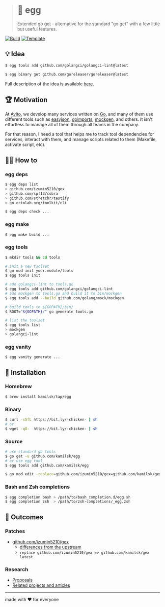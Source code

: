 > # 🐣 egg
>
> Extended go get - alternative for the standard "go get" with a few little but useful features.

[![Build][build.icon]][build.page]
[![Template][template.icon]][template.page]

## 💡 Idea

```bash
$ egg tools add github.com/golangci/golangci-lint@latest

$ egg binary get github.com/goreleaser/goreleaser@latest
```

Full description of the idea is available [here][design.page].

## 🏆 Motivation

At [Avito](https://tech.avito.ru), we develop many services written on [Go](https://golang.org),
and many of them use different tools such as [easyjson](https://github.com/mailru/easyjson),
[goimports](https://github.com/kamilsk/go-tools/releases/tag/goimports),
[mockgen](https://github.com/golang/mock), and others. It isn't effortless to manage all of them
through all teams in the company.

For that reason, I need a tool that helps me to track tool dependencies for services,
interact with them, and manage scripts related to them (Makefile, activate script, etc).

## 🤼‍♂️ How to

### egg deps

```bash
$ egg deps list
> github.com/izumin5210/gex
> github.com/spf13/cobra
> github.com/stretchr/testify
> go.octolab.org/toolkit/cli

$ egg deps check ...
```

### egg make

```bash
$ egg make build ...
```

### egg tools

```bash
$ mkdir tools && cd tools

# init a new toolset
$ go mod init your.module/tools
$ egg tools init

# add golangci-lint to tools.go
$ egg tools add github.com/golangci/golangci-lint
# add mockgen to tools.go and build it to bin/mockgen
$ egg tools add --build github.com/golang/mock/mockgen

# build tools to ${GOPATH}/bin/
$ ROOT="${GOPATH}/" go generate tools.go

# list the toolset
$ egg tools list
> mockgen
> golangci-lint
```

### egg vanity

```bash
$ egg vanity generate ...
```

## 🧩 Installation

### Homebrew

```bash
$ brew install kamilsk/tap/egg
```

### Binary

```bash
$ curl -sSfL https://bit.ly/-chicken- | sh
# or
$ wget -qO-  https://bit.ly/-chicken- | sh
```

### Source

```bash
# use standard go tools
$ go get -u github.com/kamilsk/egg
# or use egg tool
$ egg tools add github.com/kamilsk/egg

$ go mod edit -replace=github.com/izumin5210/gex=github.com/kamilsk/gex@latest
```

### Bash and Zsh completions

```bash
$ egg completion bash > /path/to/bash_completion.d/egg.sh
$ egg completion zsh  > /path/to/zsh-completions/_egg.zsh
```

## 🤲 Outcomes

### Patches

- [github.com/izumin5210/gex](https://github.com/izumin5210/gex)
  - [differences from the upstream](https://github.com/izumin5210/gex/compare/master...kamilsk:extended)
  - `replace github.com/izumin5210/gex => github.com/kamilsk/gex latest`

### Research

- [Proposals][rfc.page]
- [Related projects and articles][research.page]

---

made with ❤️ for everyone

[build.icon]:       https://travis-ci.org/kamilsk/egg.svg?branch=master
[build.page]:       https://travis-ci.org/kamilsk/egg

[design.page]:      https://www.notion.so/octolab/egg-f716b80d4b184301b1db2e058f603dd0?r=0b753cbf767346f5a6fd51194829a2f3

[promo.page]:       https://github.com/kamilsk/egg

[research.page]:    https://github.com/under-the-hood/egg

[rfc.page]:         https://github.com/octolab/rfc/pulls?utf8=✓&q=is%3Apr+label%3Akamilsk%2Fegg+

[template.page]:    https://github.com/octomation/go-tool
[template.icon]:    https://img.shields.io/badge/template-go--tool-blue

